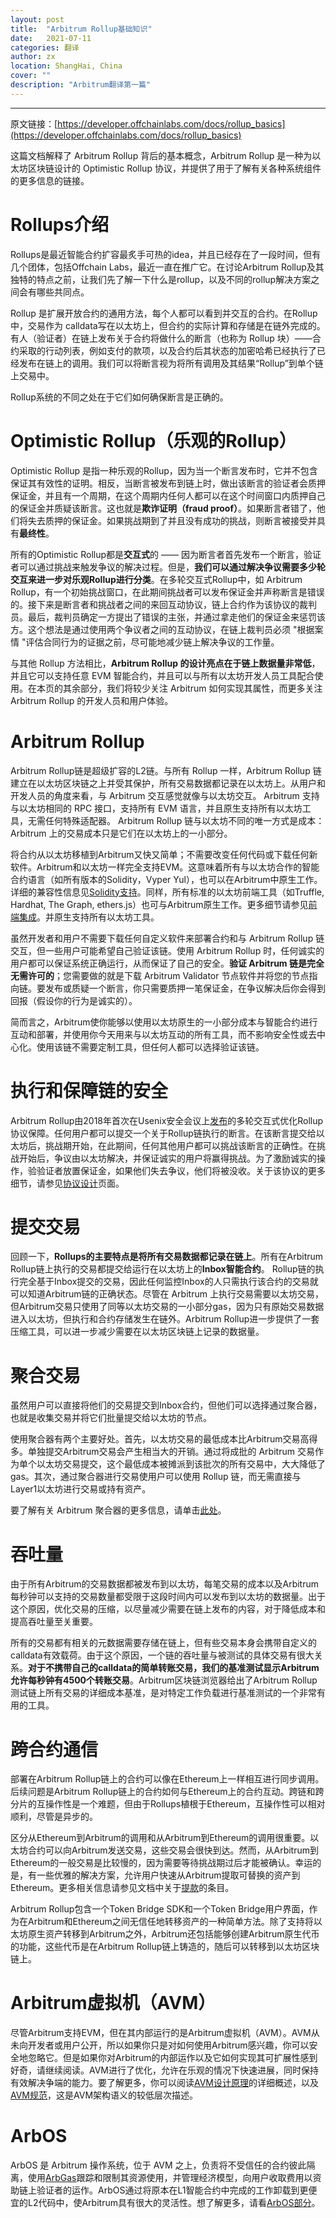 ```yaml
---
layout: post
title:  "Arbitrum Rollup基础知识"
date:   2021-07-11
categories: 翻译 
author: zx
location: ShangHai, China
cover: ""
description: "Arbitrum翻译第一篇"
---
```

---

原文链接：[https://developer.offchainlabs.com/docs/rollup_basics](https://developer.offchainlabs.com/docs/rollup_basics)

这篇文档解释了 Arbitrum Rollup 背后的基本概念，Arbitrum Rollup 是一种为以太坊区块链设计的 Optimistic Rollup 协议，并提供了用于了解有关各种系统组件的更多信息的链接。

# Rollups介绍

Rollups是最近智能合约扩容最炙手可热的idea，并且已经存在了一段时间，但有几个团体，包括Offchain Labs，最近一直在推广它。在讨论Arbitrum Rollup及其独特的特点之前，让我们先了解一下什么是rollup，以及不同的rollup解决方案之间会有哪些共同点。

Rollup 是扩展开放合约的通用方法，每个人都可以看到并交互的合约。在Rollup中，交易作为 calldata写在以太坊上，但合约的实际计算和存储是在链外完成的。有人（验证者）在链上发布关于合约将做什么的断言（也称为 Rollup 块）——合约采取的行动列表，例如支付的款项，以及合约后其状态的加密哈希已经执行了已经发布在链上的调用。我们可以将断言视为将所有调用及其结果“Rollup”到单个链上交易中。

Rollup系统的不同之处在于它们如何确保断言是正确的。

# Optimistic Rollup（乐观的Rollup）

Optimistic Rollup 是指一种乐观的Rollup，因为当一个断言发布时，它并不包含保证其有效性的证明。相反，当断言被发布到链上时，做出该断言的验证者会质押保证金，并且有一个周期，在这个周期内任何人都可以在这个时间窗口内质押自己的保证金并质疑该断言。这也就是**欺诈证明（fraud proof）**。如果断言者错了，他们将失去质押的保证金。如果挑战期到了并且没有成功的挑战，则断言被接受并具有**最终性**。

所有的Optimistic Rollup都是**交互式**的 —— 因为断言者首先发布一个断言，验证者可以通过挑战来触发争议的解决过程。但是，**我们可以通过解决争议需要多少轮交互来进一步对乐观Rollup进行分类**。在多轮交互式Rollup中，如 Arbitrum Rollup，有一个初始挑战窗口，在此期间挑战者可以发布保证金并声称断言是错误的。接下来是断言者和挑战者之间的来回互动协议，链上合约作为该协议的裁判员。最后，裁判员确定一方提出了错误的主张，并通过拿走他们的保证金来惩罚该方。这个想法是通过使用两个争议者之间的互动协议，在链上裁判员必须 "根据案情 "评估合同行为的证据之前，尽可能地减少链上解决争议的工作量。

与其他 Rollup 方法相比，**Arbitrum Rollup 的设计亮点在于链上数据量非常低**，并且它可以支持任意 EVM 智能合约，并且可以与所有以太坊开发人员工具配合使用。在本页的其余部分，我们将较少关注 Arbitrum 如何实现其属性，而更多关注 Arbitrum Rollup 的开发人员和用户体验。

# Arbitrum Rollup

Arbitrum Rollup链是超级扩容的L2链。与所有 Rollup 一样，Arbitrum Rollup 链建立在以太坊区块链之上并受其保护，所有交易数据都记录在以太坊上。从用户和开发人员的角度来看，与 Arbitrum 交互感觉就像与以太坊交互。 Arbitrum 支持与以太坊相同的 RPC 接口，支持所有 EVM 语言，并且原生支持所有以太坊工具，无需任何特殊适配器。 Arbitrum Rollup 链与以太坊不同的唯一方式是成本：Arbitrum 上的交易成本只是它们在以太坊上的一小部分。

将合约从以太坊移植到Arbitrum又快又简单；不需要改变任何代码或下载任何新软件。Arbitrum和以太坊一样完全支持EVM。这意味着所有与以太坊合作的智能合约语言（如所有版本的Solidity，Vyper Yul），也可以在Arbitrum中原生工作。详细的兼容性信息见[Solidity支持](https://developer.offchainlabs.com/docs/Solidity_Support)。同样，所有标准的以太坊前端工具（如Truffle, Hardhat, The Graph, ethers.js）也可与Arbitrum原生工作。更多细节请参见[前端集成](https://developer.offchainlabs.com/docs/Frontend_Integration)。并原生支持所有以太坊工具。

虽然开发者和用户不需要下载任何自定义软件来部署合约和与 Arbitrum Rollup 链交互，但一些用户可能希望自己验证该链。使用 Arbitrum Rollup 时，任何诚实的用户都可以保证系统正确运行，从而保证了自己的安全。**验证 Arbitrum 链是完全无需许可的**；您需要做的就是下载 Arbitrum Validator 节点软件并将您的节点指向链。要发布或质疑一个断言，你只需要质押一笔保证金，在争议解决后你会得到回报（假设你的行为是诚实的）。

简而言之，Arbitrum使你能够以使用以太坊原生的一小部分成本与智能合约进行互动和部署，并使用你今天用来与以太坊互动的所有工具，而不影响安全性或去中心化。使用该链不需要定制工具，但任何人都可以选择验证该链。

# 执行和保障链的安全

Arbitrum Rollup由2018年首次在Usenix安全会议上[发布](https://www.usenix.org/conference/usenixsecurity18/presentation/kalodner)的多轮交互式优化Rollup协议保障。任何用户都可以提交一个关于Rollup链执行的断言。在该断言提交给以太坊后，挑战期开始，在此期间，任何其他用户都可以挑战该断言的正确性。在挑战开始后，争议由以太坊解决，并保证诚实的用户将赢得挑战。为了激励诚实的操作，验验证者放置保证金，如果他们失去争议，他们将被没收。关于该协议的更多细节，请参见[协议设计](https://developer.offchainlabs.com/docs/Rollup_Protocol)页面。

# 提交交易

回顾一下，**Rollups的主要特点是将所有交易数据都记录在链上**。所有在Arbitrum Rollup链上执行的交易都提交给运行在以太坊上的**Inbox智能合约**。 Rollup链的执行完全基于Inbox提交的交易，因此任何监控Inbox的人只需执行该合约的交易就可以知道Arbitrum链的正确状态。尽管在 Arbitrum 上执行交易需要以太坊交易，但Arbitrum交易只使用了同等以太坊交易的一小部分gas，因为只有原始交易数据进入以太坊，但执行和合约存储发生在链外。Arbitrum Rollup进一步提供了一套压缩工具，可以进一步减少需要在以太坊区块链上记录的数据量。

# 聚合交易

虽然用户可以直接将他们的交易提交到Inbox合约，但他们可以选择通过聚合器，也就是收集交易并将它们批量提交给以太坊的节点。

使用聚合器有两个主要好处。首先，以太坊交易的最低成本比Arbitrum交易高得多。单独提交Arbitrum交易会产生相当大的开销。通过将成批的 Arbitrum 交易作为单个以太坊交易提交，这个最低成本被摊派到该批次的所有交易中，大大降低了gas。其次，通过聚合器进行交易使用户可以使用 Rollup 链，而无需直接与Layer1以太坊进行交易或持有资产。

要了解有关 Arbitrum 聚合器的更多信息，请单击[此处](https://developer.offchainlabs.com/docs/aggregator)。

# 吞吐量

由于所有Arbitrum的交易数据都被发布到以太坊，每笔交易的成本以及Arbitrum每秒钟可以支持的交易数量都受限于这段时间内可以发布到以太坊的数据量。出于这个原因，优化交易的压缩，以尽量减少需要在链上发布的内容，对于降低成本和提高吞吐量至关重要。

所有的交易都有相关的元数据需要存储在链上，但有些交易本身会携带自定义的calldata有效载荷。由于这个原因，一个链的吞吐量与被测试的具体交易有很大关系。**对于不携带自己的calldata的简单转账交易，我们的基准测试显示Arbitrum允许每秒钟有4500个转账交易**。Arbitrum区块链浏览器给出了Arbitrum Rollup测试链上所有交易的详细成本基准，是对特定工作负载进行基准测试的一个非常有用的工具。

# 跨合约通信

部署在Arbitrum Rollup链上的合约可以像在Ethereum上一样相互进行同步调用。后续问题是Arbitrum Rollup链上的合约如何与Ethereum上的合约互动。跨链和跨分片的互操作性是一个难题，但由于Rollups植根于Ethereum，互操作性可以相对顺利，尽管是异步的。

区分从Ethereum到Arbitrum的调用和从Arbitrum到Ethereum的调用很重要。以太坊合约可以向Arbitrum发送交易，这些交易会很快到达。然而，从Arbitrum到Ethereum的一般交易是比较慢的，因为需要等待挑战期过后才能被确认。幸运的是，有一些优雅的解决方案，允许用户快速从Arbitrum提取可替换的资产到Ethereum。更多相关信息请参见文档中关于[提款](https://developer.offchainlabs.com/docs/Withdrawals)的条目。

Arbitrum Rollup包含一个Token Bridge SDK和一个Token Bridge用户界面，作为在Arbitrum和Ethereum之间无信任地转移资产的一种简单方法。除了支持将以太坊原生资产转移到Arbitrum之外，Arbitrum还包括能够创建Arbitrum原生代币的功能，这些代币是在Arbitrum Rollup链上铸造的，随后可以转移到以太坊区块链上。

# Arbitrum虚拟机（AVM）

尽管Arbitrum支持EVM，但在其内部运行的是Arbitrum虚拟机（AVM）。AVM从未向开发者或用户公开，所以如果你只是对如何使用Arbitrum感兴趣，你可以安全地忽略它。但是如果你对Arbitrum的内部运作以及它如何实现其可扩展性感到好奇，请继续阅读。AVM进行了优化，允许在乐观的情况下快速进展，同时保持有效解决争端的能力。要了解更多，你可以阅读[AVM设计原理](https://developer.offchainlabs.com/docs/AVM_Design)的详细概述，以及[AVM规范](https://developer.offchainlabs.com/docs/AVM_Specification)，这是AVM架构语义的较低层次描述。

# ArbOS

ArbOS 是 Arbitrum 操作系统，位于 AVM 之上，负责将不受信任的合约彼此隔离，使用[ArbGas](https://developer.offchainlabs.com/docs/ArbGas)跟踪和限制其资源使用，并管理经济模型，向用户收取费用以资助链上验证者的运作。ArbOS通过将原本在L1智能合约中完成的工作卸载到更便宜的L2代码中，使Arbitrum具有很大的灵活性。想了解更多，请看[ArbOS部分](https://developer.offchainlabs.com/docs/ArbOS)。